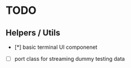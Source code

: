 # TODO

## Helpers / Utils
- [*] basic terminal UI componenet
- [ ] port class for streaming dummy testing data 
